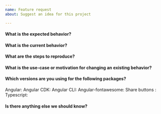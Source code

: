 ```yaml
---
name: Feature request
about: Suggest an idea for this project

---
```


<!-- 
1. Please make sure that you have searched in the older issues before submitting a new one!
2. Please fill out all the required information!
 -->


#### What is the expected behavior?


#### What is the current behavior?


#### What are the steps to reproduce?

<!-- 
Providing a StackBlitz reproduction is the *best* way to share your issue. <br/>
StackBlitz starter: https://stackblitz.com/edit/ngx-gallery<br/>
-->


#### What is the use-case or motivation for changing an existing behavior?



#### Which versions are you using for the following packages?

Angular:
Angular CDK:
Angular CLI:
Angular-fontawesome:
Share buttons : 
Typescript:


#### Is there anything else we should know?
